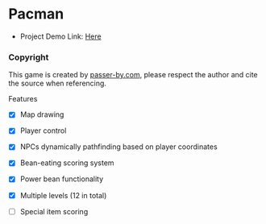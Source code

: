 # Pacman

- Project Demo Link: [Here](https://games.bsllc.xyz/pacman)

### Copyright
This game is created by [passer-by.com](https://passer-by.com/), please respect the author and cite the source when referencing.

Features

- [x] Map drawing
- [x] Player control
- [x] NPCs dynamically pathfinding based on player coordinates
- [x] Bean-eating scoring system
- [x] Power bean functionality
- [x] Multiple levels (12 in total)
- [ ] Special item scoring

